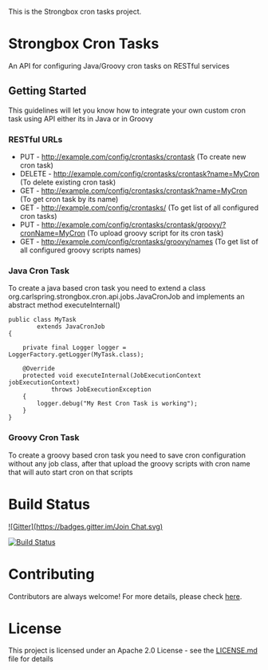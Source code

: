 This is the Strongbox cron tasks project.

# Strongbox Cron Tasks
An API for configuring Java/Groovy cron tasks on RESTful services

## Getting Started

This guidelines will let you know how to integrate your own custom cron task using API either its in Java or in Groovy

### RESTful URLs
* PUT    - http://example.com/config/crontasks/crontask (To create new cron task)
* DELETE - http://example.com/config/crontasks/crontask?name=MyCron (To delete existing cron task)
* GET    - http://example.com/config/crontasks/crontask?name=MyCron (To get cron task by its name)
* GET    - http://example.com/config/crontasks/ (To get list of all configured cron tasks)
* PUT    - http://example.com/config/crontasks/crontask/groovy/?cronName=MyCron (To upload groovy script for its cron task)
* GET    - http://example.com/config/crontasks/groovy/names (To get list of all configured groovy scripts names)

### Java Cron Task
To create a java based cron task you need to extend a class org.carlspring.strongbox.cron.api.jobs.JavaCronJob and implements an abstract method executeInternal()

```
public class MyTask
        extends JavaCronJob
{

    private final Logger logger = LoggerFactory.getLogger(MyTask.class);

    @Override
    protected void executeInternal(JobExecutionContext jobExecutionContext)
            throws JobExecutionException
    {
        logger.debug("My Rest Cron Task is working");
    }
}
```

### Groovy Cron Task

To create a groovy based cron task you need to save cron configuration without any job class, after that upload the groovy scripts with cron name that will auto start cron on that scripts 

# Build Status

[![Gitter](https://badges.gitter.im/Join Chat.svg)](https://gitter.im/strongbox/strongbox-cron-tasks?utm_source=badge&utm_medium=badge&utm_campaign=pr-badge&utm_content=badge)

[![Build Status](https://dev.carlspring.org/jenkins/buildStatus/icon?job=strongbox/strongbox-cron-tasks)](https://dev.carlspring.org/jenkins/job/strongbox/job/strongbox-cron-tasks/)

# Contributing

Contributors are always welcome! For more details, please check [here](https://github.com/strongbox/strongbox/blob/master/CONTRIBUTING.md).

# License

This project is licensed under an Apache 2.0 License - see the [LICENSE.md](LICENSE.md) file for details
